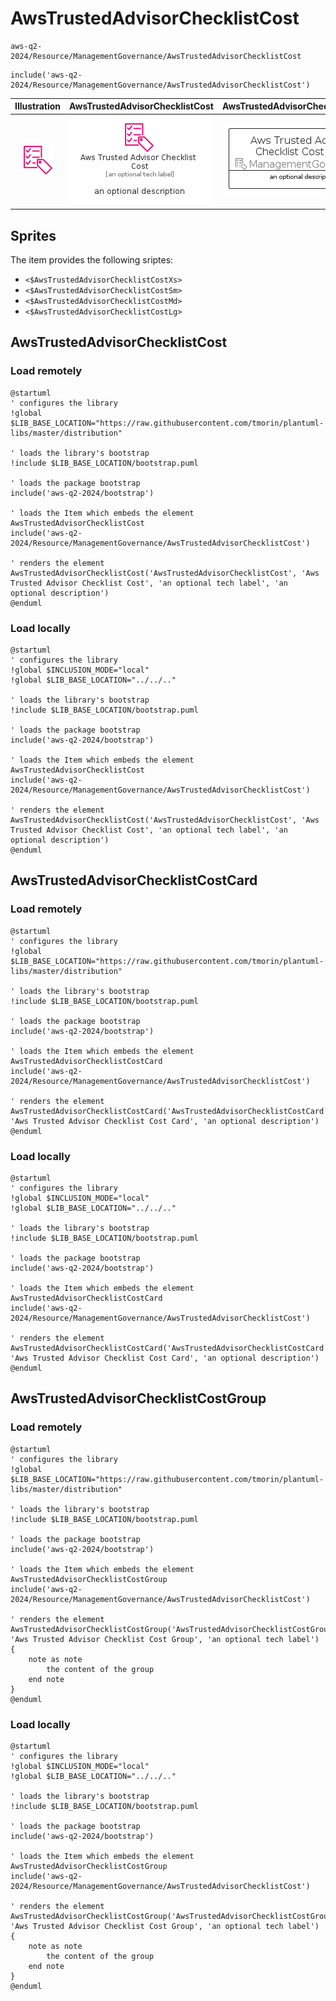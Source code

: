 # AwsTrustedAdvisorChecklistCost


```text
aws-q2-2024/Resource/ManagementGovernance/AwsTrustedAdvisorChecklistCost
```

```text
include('aws-q2-2024/Resource/ManagementGovernance/AwsTrustedAdvisorChecklistCost')
```



| Illustration | AwsTrustedAdvisorChecklistCost | AwsTrustedAdvisorChecklistCostCard | AwsTrustedAdvisorChecklistCostGroup |
| :---: | :---: | :---: | :---: |
| ![illustration for Illustration](../../../aws-q2-2024/Resource/ManagementGovernance/AwsTrustedAdvisorChecklistCost.png) | ![illustration for AwsTrustedAdvisorChecklistCost](../../../aws-q2-2024/Resource/ManagementGovernance/AwsTrustedAdvisorChecklistCost.Local.png) | ![illustration for AwsTrustedAdvisorChecklistCostCard](../../../aws-q2-2024/Resource/ManagementGovernance/AwsTrustedAdvisorChecklistCostCard.Local.png) | ![illustration for AwsTrustedAdvisorChecklistCostGroup](../../../aws-q2-2024/Resource/ManagementGovernance/AwsTrustedAdvisorChecklistCostGroup.Local.png) |



## Sprites
The item provides the following sriptes:

- `<$AwsTrustedAdvisorChecklistCostXs>`
- `<$AwsTrustedAdvisorChecklistCostSm>`
- `<$AwsTrustedAdvisorChecklistCostMd>`
- `<$AwsTrustedAdvisorChecklistCostLg>`





## AwsTrustedAdvisorChecklistCost

### Load remotely
```plantuml
@startuml
' configures the library
!global $LIB_BASE_LOCATION="https://raw.githubusercontent.com/tmorin/plantuml-libs/master/distribution"

' loads the library's bootstrap
!include $LIB_BASE_LOCATION/bootstrap.puml

' loads the package bootstrap
include('aws-q2-2024/bootstrap')

' loads the Item which embeds the element AwsTrustedAdvisorChecklistCost
include('aws-q2-2024/Resource/ManagementGovernance/AwsTrustedAdvisorChecklistCost')

' renders the element
AwsTrustedAdvisorChecklistCost('AwsTrustedAdvisorChecklistCost', 'Aws Trusted Advisor Checklist Cost', 'an optional tech label', 'an optional description')
@enduml
```

### Load locally
```plantuml
@startuml
' configures the library
!global $INCLUSION_MODE="local"
!global $LIB_BASE_LOCATION="../../.."

' loads the library's bootstrap
!include $LIB_BASE_LOCATION/bootstrap.puml

' loads the package bootstrap
include('aws-q2-2024/bootstrap')

' loads the Item which embeds the element AwsTrustedAdvisorChecklistCost
include('aws-q2-2024/Resource/ManagementGovernance/AwsTrustedAdvisorChecklistCost')

' renders the element
AwsTrustedAdvisorChecklistCost('AwsTrustedAdvisorChecklistCost', 'Aws Trusted Advisor Checklist Cost', 'an optional tech label', 'an optional description')
@enduml
```

## AwsTrustedAdvisorChecklistCostCard

### Load remotely
```plantuml
@startuml
' configures the library
!global $LIB_BASE_LOCATION="https://raw.githubusercontent.com/tmorin/plantuml-libs/master/distribution"

' loads the library's bootstrap
!include $LIB_BASE_LOCATION/bootstrap.puml

' loads the package bootstrap
include('aws-q2-2024/bootstrap')

' loads the Item which embeds the element AwsTrustedAdvisorChecklistCostCard
include('aws-q2-2024/Resource/ManagementGovernance/AwsTrustedAdvisorChecklistCost')

' renders the element
AwsTrustedAdvisorChecklistCostCard('AwsTrustedAdvisorChecklistCostCard', 'Aws Trusted Advisor Checklist Cost Card', 'an optional description')
@enduml
```

### Load locally
```plantuml
@startuml
' configures the library
!global $INCLUSION_MODE="local"
!global $LIB_BASE_LOCATION="../../.."

' loads the library's bootstrap
!include $LIB_BASE_LOCATION/bootstrap.puml

' loads the package bootstrap
include('aws-q2-2024/bootstrap')

' loads the Item which embeds the element AwsTrustedAdvisorChecklistCostCard
include('aws-q2-2024/Resource/ManagementGovernance/AwsTrustedAdvisorChecklistCost')

' renders the element
AwsTrustedAdvisorChecklistCostCard('AwsTrustedAdvisorChecklistCostCard', 'Aws Trusted Advisor Checklist Cost Card', 'an optional description')
@enduml
```

## AwsTrustedAdvisorChecklistCostGroup

### Load remotely
```plantuml
@startuml
' configures the library
!global $LIB_BASE_LOCATION="https://raw.githubusercontent.com/tmorin/plantuml-libs/master/distribution"

' loads the library's bootstrap
!include $LIB_BASE_LOCATION/bootstrap.puml

' loads the package bootstrap
include('aws-q2-2024/bootstrap')

' loads the Item which embeds the element AwsTrustedAdvisorChecklistCostGroup
include('aws-q2-2024/Resource/ManagementGovernance/AwsTrustedAdvisorChecklistCost')

' renders the element
AwsTrustedAdvisorChecklistCostGroup('AwsTrustedAdvisorChecklistCostGroup', 'Aws Trusted Advisor Checklist Cost Group', 'an optional tech label') {
    note as note
        the content of the group
    end note
}
@enduml
```

### Load locally
```plantuml
@startuml
' configures the library
!global $INCLUSION_MODE="local"
!global $LIB_BASE_LOCATION="../../.."

' loads the library's bootstrap
!include $LIB_BASE_LOCATION/bootstrap.puml

' loads the package bootstrap
include('aws-q2-2024/bootstrap')

' loads the Item which embeds the element AwsTrustedAdvisorChecklistCostGroup
include('aws-q2-2024/Resource/ManagementGovernance/AwsTrustedAdvisorChecklistCost')

' renders the element
AwsTrustedAdvisorChecklistCostGroup('AwsTrustedAdvisorChecklistCostGroup', 'Aws Trusted Advisor Checklist Cost Group', 'an optional tech label') {
    note as note
        the content of the group
    end note
}
@enduml
```

